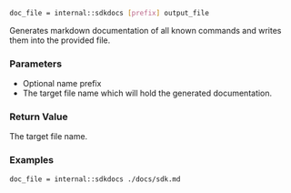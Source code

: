 ```sh
doc_file = internal::sdkdocs [prefix] output_file
```

Generates markdown documentation of all known commands and writes them into the provided file.

### Parameters

* Optional name prefix
* The target file name which will hold the generated documentation.

### Return Value

The target file name.

### Examples

```sh
doc_file = internal::sdkdocs ./docs/sdk.md
```
